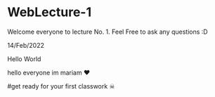 # WebLecture-1
Welcome everyone to lecture No. 1. Feel Free to ask any questions :D

14/Feb/2022


Hello World

hello everyone 
im mariam ❤


#get ready for your first classwork ☠
